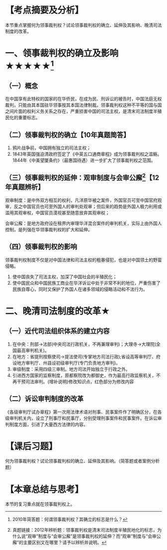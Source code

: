 # 【考点摘要及分析】
本节重点掌握何为领事裁判权？试论领事裁判权的确立、延伸及其影响、晚清司法制度的改革。
# 一、领事裁判权的确立及影响★★★★★[^1]
## （一）概念
在中国享有此特权的国家的在华侨民，在成为民、刑诉讼的被告时，中国法庭无权裁判，只能由其本国驻华领事按其本国法律制裁。领事裁判权这种不平等的国与国之间片面的权利义务关系之存在，严重损害中国的司法主权，是清末司法制度半殖民化的重要标志。
## （二）领事裁判权的确立【10年真题简答】
1. 鸦片战争前，中国拥有独立的司法主权；
2. 1843年英国强迫清政府签定了《中英五口通商章程》成为领事裁判权之滥觞。
1844年《中美望厦条约》（最惠国待遇）进一步扩大了领事裁判权之范围。
## （三）领事裁判权的延伸：观审制度与会审公廨[^2]【12年真题辨析】
观审制度：是中外双方相互的权利，凡洋原华被之案件，外国官员可至中国官府观审，反之中国官员也可至外国人的审判处观审；但后来的趋势是外国人极力利用或滥用其观审权，中国官员漠视甚至随意放弃其观审权；

会审公廨：是地方政府设在租界内审理华洋混合案件的审判机关，实际上由外国人控制，是列强在华领事裁判权的扩大和延伸。
## （四）领事裁判权的影响
领事裁判权制度不仅是对中国法律和司法主权的粗暴侵犯，也是对中国领土的野蛮侵略。
1. 使中国丧失了司法主权，加深了中国社会的半殖民化；
2. 使中国民众和中国民族工商业在华洋诉讼中处于非常不利的地位，严重伤害了民族自尊心，同时又保护了外国人在诸多领域的侵略活动和不法行为。
# 二、晚清司法制度的改革★
## （一）近代司法组织体系的建立内容
1. 在中央：刑部→法部(中央司法行政机关，不再兼理审判)；大理寺→大理院(全国最高审判机关)。
2. 在地方：省提刑按察使司→提法使司(专掌地方司法行政);省设高等审判厅、府设地方审判厅、州县设初级审判厅(专门负责地方审判)。
3. 审级制度：采用四级三审制。地方司法开始独立于行政之外。
4. 引进西方国家的监察制度，原都察院改为都御史，作为最高行政监察机关，不再干预司法审判。{增补说明}修改知识点，红色部分为修改内容
## （二）诉讼审判制度的改革
《各级审判厅试办章程》第一次用法律术语对刑事、民事案件作了明确区分，在各级审判机关内，设立了刑事厅和民事厅，分别受理刑事案件和民事案件。在诉讼审判制度方面，引进了大量西方法律的内容。
# 【课后习题】
何为领事裁判权？试论领事裁判权的确立、延伸及其影响。（简答题或者案例分析题）
# 【本章总结与思考】
本节的复习重点就在领事裁判权上。

[^1]:2010年简答题：何谓领事裁判权？其确立的标志是什么？
[^2]:真题链接：2012年辨析题：领事裁判权是清末司法制度半殖民地化的标志，为什么说“观审”制度与“会审公廨”是领事裁判权的延伸？而“观审”制度与“会审公廨”的主要区别又在哪里？请予以辨析并说明。